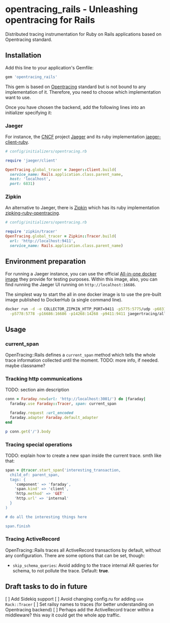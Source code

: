 # opentracing_rails - Unleashing opentracing for Rails

Distributed tracing instrumentation for Ruby on Rails applications based on Opentracing standard.

## Installation

Add this line to your application's Gemfile:

```ruby
gem 'opentracing_rails'
```

This gem is based on [Opentracing](https://github.com/opentracing/opentracing-ruby/) standard but is not bound to any implementation of it.
Therefore, you need to choose which implementation want to use.

Once you have chosen the backend, add the following lines into an initializer specifying it:

### Jaeger

For instance, the [CNCF](https://www.cncf.io) project [Jaeger](https://github.com/jaegertracing/jaeger) and its ruby implementation [jaeger-client-ruby](https://github.com/salemove/jaeger-client-ruby).

```ruby
# config/initializers/opentracing.rb

require 'jaeger/client'

OpenTracing.global_tracer = Jaeger::Client.build(
  service_name: Rails.application.class.parent_name,
  host: 'localhost',
  port: 6831)
```

### Zipkin
An alternative to Jaeger, there is [Zipkin](https://zipkin.io/) which has its ruby implementation [zipking-ruby-opentracing](https://github.com/salemove/zipkin-ruby-opentracing).

```ruby
# config/initializers/opentracing.rb

require 'zipkin/tracer'
OpenTracing.global_tracer = Zipkin::Tracer.build(
  url: 'http://localhost:9411',
  service_name: Rails.application.class.parent_name)

```

## Environment preparation

For running a Jaeger instance, you can use the official [All-in-one docker image](http://jaeger.readthedocs.io/en/latest/getting_started/#all-in-one-docker-image)
they provide for testing purposes. Within this image, also, you can find running the Jaeger UI running on `http://localhost:16686`.

The simplest way to start the all in one docker image is to use the pre-built image published to DockerHub (a single command line).
```bash
docker run -d -e COLLECTOR_ZIPKIN_HTTP_PORT=9411 -p5775:5775/udp -p6831:6831/udp -p6832:6832/udp \
  -p5778:5778 -p16686:16686 -p14268:14268 -p9411:9411 jaegertracing/all-in-one:latest
```

## Usage

### current_span

OpenTracing::Rails defines a `current_span` method which tells the whole trace information collected until the moment.
TODO: more info, if needed. maybe classname?

### Tracking http communications

TODO: section aim description

```ruby
conn = Faraday.new(url: 'http://localhost:3001/') do |faraday|
  faraday.use Faraday::Tracer, span: current_span

  faraday.request :url_encoded
  faraday.adapter Faraday.default_adapter
end

p conn.get('/').body
```

### Tracing special operations

TODO: explain how to create a new span inside the current trace.
smth like that:

```ruby
span = @tracer.start_span('interesting_transaction,
  child_of: parent_span,
  tags: {
    'component' => 'faraday',
    'span.kind' => 'client',
    'http.method' => 'GET'
    'http.url' => 'internal'
  }
)

# do all the interesting things here

span.finish
```

### Tracing ActiveRecord

OpenTracing::Rails traces all ActiveRecord transactions by default, without any
configuration. There are some options that can be set, though:

* `skip_schema_queries`: Avoid adding to the trace internal AR queries for schema, to not pollute the trace. Default: **true**.

## Draft tasks to do in future

[ ] Add Sidekiq support
[ ] Avoid changing config.ru for adding `use Rack::Tracer`
[ ] Set railsy names to traces (for better understanding on Opentracing backend)
[ ] Perhaps add the ActiveRecord tracer within a middleware? this way it could get the whole app traffic.
